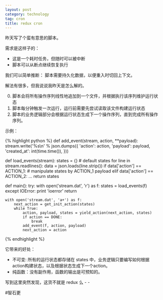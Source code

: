 ```yaml
---
layout: post
category: technology
tag: cron
title: redux cron
---
```


昨天写了个蛮有意思的脚本。

需求是这样子的：

- 这是一个耗时任务，但随时可以被中断
- 脚本可以从断点继续恢复执行

我们可以简单推断： 脚本需要持久化数据，以便重入时切回上下文。

解法有很多，但我说说我昨天是怎么解的。

0. 脚本会将所有操作序列线性地追加到一个文件，并根据执行该序列维护运行状态
1. 脚本每分钟触发一次运行，运行前需要先尝试读取该文件构建运行状态
2. 脚本的业务逻辑部分会根据运行状态生成下一个操作序列，直到完成所有操作序列。

示例：

{% highlight python %}
def add_event(stream, action, **payload):
    stream.write('%s\n' % json.dumps({
        'action': action,
        'payload': payload,
        'created_at': int(time.time()),
    }))

def load_events(stream):
    states = {} # default states
    for line in stream.readlines():
        data = json.loads(line.strip())
        if data['action'] == ACTION_1:
            # manipulate states by ACTION_1 payload
        elif data['action'] == ACTION_2:
            ...
    return states

def main():
    try:
        with open('stream.dat', 'r') as f:
            states = load_events(f)
    except IOError:
        print 'ioerror'
        return

    with open('stream.dat', 'a+') as f:
        next_action = get_init_action(states)
        while True:
            action, payload, states = yield_action(next_action, states)
            if action == DONE:
                break
            add_event(f, action, payload)
            next_action = action
{% endhighlight %}

它带来的好处：

- 不可变: 所有的运行状态都存储在 states 中，业务逻辑只要编写如何根据action构建状态，以及根据状态生成下一个action。
- 纯函数：没有副作用，函数的输出是可预知的。

写到这里突然发现，这货不就是 redux 么 - -

#智石更
